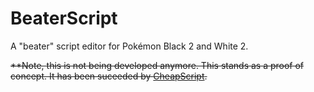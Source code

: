 # BeaterScript
A "beater" script editor for Pokémon Black 2 and White 2.

~~**Note, this is not being developed anymore. This stands as a proof of concept.
It has been suceeded by [CheapScript](https://github.com/CodenamePU/CheapScript).~~

